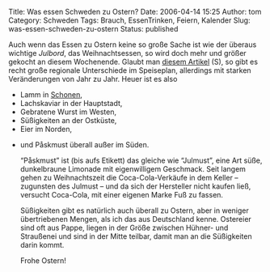 Title: Was essen Schweden zu Ostern?
Date: 2006-04-14 15:25
Author: tom
Category: Schweden
Tags: Brauch, EssenTrinken, Feiern, Kalender
Slug: was-essen-schweden-zu-ostern
Status: published

Auch wenn das Essen zu Ostern keine so große Sache ist wie der überaus
wichtige *Julbord*, das Weihnachtsessen, so wird doch mehr und größer
gekocht an diesem Wochenende. Glaubt man [diesem
Artikel](http://www.dn.se/DNet/jsp/polopoly.jsp?rss=1400&d=147&a=536252)
(S), so gibt es recht große regionale Unterschiede im Speiseplan,
allerdings mit starken Veränderungen von Jahr zu Jahr. Heuer ist es also

-   Lamm in [Schonen](http://de.wikipedia.org/wiki/Schonen),
-   Lachskaviar in der Hauptstadt,
-   Gebratene Wurst im Westen,
-   Süßigkeiten an der Ostküste,
-   Eier im Norden,

<ul>
<li>
und Påskmust überall außer im Süden.

</p>
“Påskmust” ist (bis aufs Etikett) das gleiche wie “Julmust”, eine Art
süße, dunkelbraune Limonade mit eigenwilligem Geschmack. Seit langem
gehen zu Weihnachtszeit die Coca-Cola-Verkäufe in dem Keller – zugunsten
des Julmust – und da sich der Hersteller nicht kaufen ließ, versucht
Coca-Cola, mit einer eigenen Marke Fuß zu fassen.

Süßigkeiten gibt es natürlich auch überall zu Ostern, aber in weniger
übertriebenen Mengen, als ich das aus Deutschland kenne. Ostereier sind
oft aus Pappe, liegen in der Größe zwischen Hühner- und Straußenei und
sind in der Mitte teilbar, damit man an die Süßigkeiten darin kommt.

Frohe Ostern!

